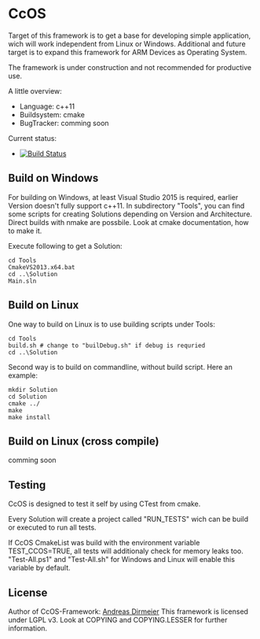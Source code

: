 # CcOS

Target of this framework is to get a base for developing simple application, wich will work independent from Linux or Windows.
Additional and future target is to expand this framework for ARM Devices as Operating System.

The framework is under construction and not recommended for productive use.

A little overview:
* Language: c++11
* Buildsystem: cmake
* BugTracker: comming soon

Current status:
 * [![Build Status](https://travis-ci.org/AndyD87/CcOS.svg?branch=master)](https://travis-ci.org/AndyD87/CcOS)

## Build on Windows

For building on Windows, at least Visual Studio 2015 is required, earlier Version doesn't fully support c++11.
In subdirectory "Tools", you can find some scripts for creating Solutions depending on Version and Architecture.
Direct builds with nmake are possbile. Look at cmake documentation, how to make it.

Execute following to get a Solution:

    cd Tools
    CmakeVS2013.x64.bat
    cd ..\Solution
    Main.sln
    
## Build on Linux

One way to build on Linux is to use building scripts under Tools:

    cd Tools
    build.sh # change to "builDebug.sh" if debug is requried
    cd ..\Solution

Second way is to build on commandline, without build script.
Here an example:

    mkdir Solution
    cd Solution
    cmake ../
    make
    make install
  
## Build on Linux (cross compile)

comming soon

## Testing

CcOS is designed to test it self by using CTest from cmake.

Every Solution will create a project called "RUN_TESTS" wich can be build or executed to run all tests.

If CcOS CmakeList was build with the environment variable TEST_CCOS=TRUE, all tests will additionaly check for memory leaks too.  
"Test-All.ps1" and "Test-All.sh" for Windows and Linux will enable this variable by default.

## License

Author of CcOS-Framework: [Andreas Dirmeier](http://adirmeier.de)
This framework is licensed under LGPL v3. Look at COPYING and COPYING.LESSER for further information.
